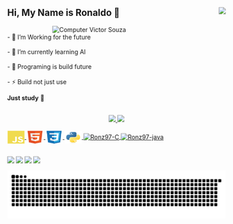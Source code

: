 ## Hi, My Name is Ronaldo 👋 <img src="https://komarev.com/ghpvc/?username=ronz97&color=blueviolet&label=Visualizações+do+perfil&style=flat-square" align="right"/>
<img src="https://raw.githubusercontent.com/MicaelliMedeiros/micaellimedeiros/master/image/computer-illustration.png" min-width="400px" max-width="400px" width="400px" align="right" alt="Computer Victor Souza">
<p>
<br>- 🔭 I’m Working for the future</br>
<br>- 🌱 I’m currently learning AI</br>
<br>- 💬 Programing is build future</br>
<br>- ⚡ Build not just use</br>
</p>

 **Just study** 💭 
 <br></br>

<div align="center">
  <a href="https://github.com/ronz97">
  <img height="180em" src="https://github-readme-stats.vercel.app/api?username=ronz97&show_icons=true&theme=nightowl&include_all_commits=true&count_private=true"/>
  <img height="180em" src="https://github-readme-stats.vercel.app/api/top-langs/?username=ronz97&layout=compact&langs_count=7&theme=nightowl"/>
</div>

<div style="display: inline_block"><br>
  <img align="center" alt="Ronz97-Js" height="30" width="40" src="https://raw.githubusercontent.com/devicons/devicon/master/icons/javascript/javascript-plain.svg">
  <img align="center" alt="Ronz97-HTML" height="30" width="40" src="https://raw.githubusercontent.com/devicons/devicon/master/icons/html5/html5-original.svg">
  <img align="center" alt="Ronz97-CSS" height="30" width="40" src="https://raw.githubusercontent.com/devicons/devicon/master/icons/css3/css3-original.svg">
  <img align="center" alt="Ronz97-Python" height="30" width="40" src="https://raw.githubusercontent.com/devicons/devicon/master/icons/python/python-original.svg">
  <img align="center" alt="Ronz97-C" height="30" width="40" src="https://cdn.jsdelivr.net/gh/devicons/devicon/icons/c/c-original.svg" />
  <img align="center" alt="Ronz97-java" height="30" width="40" src="https://cdn.jsdelivr.net/gh/devicons/devicon/icons/java/java-original-wordmark.svg"" />
  
</div>

  ##
  
<div> 
  <a href="https://www.instagram.com/ronz_guilherme/" target="_blank"><img src="https://img.shields.io/badge/-Instagram-%23E4405F?style=for-the-badge&logo=instagram&logoColor=white" target="_blank"></a>
  <a href="https://twitter.com/RonzMGD" target="_blank"><img src="https://img.shields.io/badge/Twitter-1DA1F2?style=for-the-badge&logo=twitter&logoColor=white" target="_blank"></a>
 <a href = "mailto:rmdelgado@uta.cv"><img src="https://img.shields.io/badge/-Gmail-%23333?style=for-the-badge&logo=gmail&logoColor=white" target="_blank"></a>
 <a href = "https://www.facebook.com/ronaldo.guilherme"><img src="https://img.shields.io/badge/Facebook-1877F2?style=for-the-badge&logo=facebook&logoColor=white" target="_blank"></a>
  
  ![Snake animation](https://github.com/ronz97/ronz97/blob/output/github-contribution-grid-snake.svg)
 
 </div>

